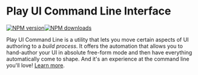 # Play UI Command Line Interface

<!-- BADGES/ -->

<span class="badge-npmversion"><a href="https://npmjs.org/package/@webqit/playui-cli" title="View this project on NPM"><img src="https://img.shields.io/npm/v/@webqit/playui-cli.svg" alt="NPM version" /></a></span><span class="badge-npmdownloads"><a href="https://npmjs.org/package/@webqit/playui-cli" title="View this project on NPM"><img src="https://img.shields.io/npm/dm/@webqit/playui-cli.svg" alt="NPM downloads" /></a></span>

<!-- /BADGES -->

Play UI Command Line is a utility that lets you move certain aspects of UI authoring to a *build process*. It offers the automation that allows you to hand-author your UI in absolute free-form mode and then have everything automatically come to shape. And it's an experience at the command line you'll love! [Learn more](../../).